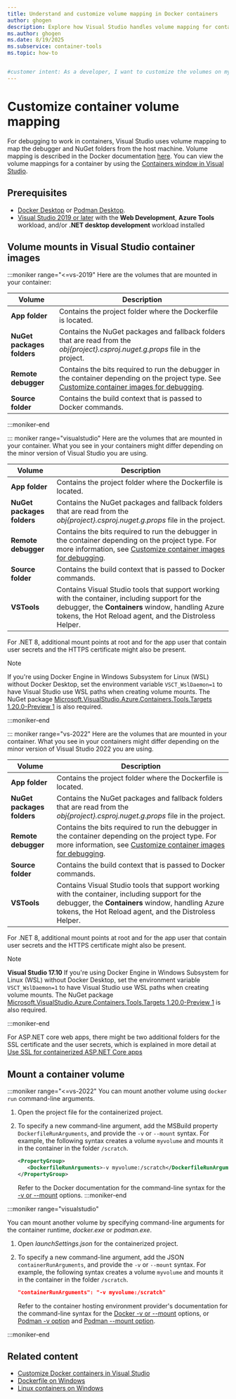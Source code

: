 ```yaml
---
title: Understand and customize volume mapping in Docker containers
author: ghogen
description: Explore how Visual Studio handles volume mapping for container images, and learn how to customize volume mappings.
ms.author: ghogen
ms.date: 8/19/2025
ms.subservice: container-tools
ms.topic: how-to


#customer intent: As a developer, I want to customize the volumes on my application's container so that I can access the files from my running app.
---
```


# Customize container volume mapping

For debugging to work in containers, Visual Studio uses volume mapping to map the debugger and NuGet folders from the host machine. Volume mapping is described in the Docker documentation [here](https://docs.docker.com/storage/volumes/). You can view the volume mappings for a container by using the [Containers window in Visual Studio](view-and-diagnose-containers.md).

## Prerequisites

- [Docker Desktop](https://docs.docker.com/desktop/install/windows-install/) or [Podman Desktop](https://podman-desktop.io/downloads).
- [Visual Studio 2019 or later](https://visualstudio.microsoft.com/downloads/?cid=learn-onpage-download-cta) with the **Web Development**, **Azure Tools** workload, and/or **.NET desktop development** workload installed

## Volume mounts in Visual Studio container images

:::moniker range="<=vs-2019"
Here are the volumes that are mounted in your container:

|Volume|Description|
|-|-|
| **App folder** | Contains the project folder where the Dockerfile is located.|
| **NuGet packages folders** | Contains the NuGet packages and fallback folders that are read from the *obj\{project}.csproj.nuget.g.props* file in the project. |
| **Remote debugger** | Contains the bits required to run the debugger in the container depending on the project type. See [Customize container images for debugging](container-debug-customization.md).|
| **Source folder** | Contains the build context that is passed to Docker commands.|

:::moniker-end

::: moniker range="visualstudio"
Here are the volumes that are mounted in your container. What you see in your containers might differ depending on the minor version of Visual Studio you are using.

|Volume|Description|
|-|-|
| **App folder** | Contains the project folder where the Dockerfile is located.|
| **NuGet packages folders** | Contains the NuGet packages and fallback folders that are read from the *obj\{project}.csproj.nuget.g.props* file in the project. |
| **Remote debugger** | Contains the bits required to run the debugger in the container depending on the project type. For more information, see [Customize container images for debugging](container-debug-customization.md).|
| **Source folder** | Contains the build context that is passed to Docker commands.|
| **VSTools** | Contains Visual Studio tools that support working with the container, including support for the debugger, the **Containers** window, handling Azure tokens, the Hot Reload agent, and the Distroless Helper. |

For .NET 8, additional mount points at root and for the app user that contain user secrets and the HTTPS certificate might also be present.

> [!NOTE]
> If you're using Docker Engine in Windows Subsystem for Linux (WSL) without Docker Desktop, set the environment variable `VSCT_WslDaemon=1` to have Visual Studio use WSL paths when creating volume mounts. The NuGet package [Microsoft.VisualStudio.Azure.Containers.Tools.Targets 1.20.0-Preview 1](https://www.nuget.org/packages/Microsoft.VisualStudio.Azure.Containers.Tools.Targets/1.20.0-Preview.1) is also required.

:::moniker-end

::: moniker range="vs-2022"
Here are the volumes that are mounted in your container. What you see in your containers might differ depending on the minor version of Visual Studio 2022 you are using.

|Volume|Description|
|-|-|
| **App folder** | Contains the project folder where the Dockerfile is located.|
| **NuGet packages folders** | Contains the NuGet packages and fallback folders that are read from the *obj\{project}.csproj.nuget.g.props* file in the project. |
| **Remote debugger** | Contains the bits required to run the debugger in the container depending on the project type. For more information, see [Customize container images for debugging](container-debug-customization.md).|
| **Source folder** | Contains the build context that is passed to Docker commands.|
| **VSTools** | Contains Visual Studio tools that support working with the container, including support for the debugger, the **Containers** window, handling Azure tokens, the Hot Reload agent, and the Distroless Helper. |

For .NET 8, additional mount points at root and for the app user that contain user secrets and the HTTPS certificate might also be present.

> [!NOTE]
> **Visual Studio 17.10** If you're using Docker Engine in Windows Subsystem for Linux (WSL) without Docker Desktop, set the environment variable `VSCT_WslDaemon=1` to have Visual Studio use WSL paths when creating volume mounts. The NuGet package [Microsoft.VisualStudio.Azure.Containers.Tools.Targets 1.20.0-Preview 1](https://www.nuget.org/packages/Microsoft.VisualStudio.Azure.Containers.Tools.Targets/1.20.0-Preview.1) is also required.

:::moniker-end

For ASP.NET core web apps, there might be two additional folders for the SSL certificate and the user secrets, which is explained in more detail at [Use SSL for containerized ASP.NET Core apps](container-certificate-management.md)

## Mount a container volume

:::moniker range="<=vs-2022"
You can mount another volume using `docker run` command-line arguments.

1. Open the project file for the containerized project.
1. To specify a new command-line argument, add the MSBuild property `DockerfileRunArguments`, and provide the `-v` or `--mount` syntax. For example, the following syntax creates a volume `myvolume` and mounts it in the container in the folder `/scratch`.

   ```xml
   <PropertyGroup>
      <DockerfileRunArguments>-v myvolume:/scratch</DockerfileRunArguments>
   </PropertyGroup>
   ```

   Refer to the Docker documentation for the command-line syntax for the [-v or --mount](https://docs.docker.com/engine/storage/volumes/#choose-the--v-or---mount-flag) options.
:::moniker-end

:::moniker range="visualstudio"

You can mount another volume by specifying command-line arguments for the container runtime, *docker.exe* or *podman.exe*.

1. Open *launchSettings.json* for the containerized project.
1. To specify a new command-line argument, add the JSON  `containerRunArguments`, and provide the `-v` or `--mount` syntax. For example, the following syntax creates a volume `myvolume` and mounts it in the container in the folder `/scratch`.

   ```json
   "containerRunArguments": "-v myvolume:/scratch"
   ```

   Refer to the container hosting environment provider's documentation for the command-line syntax for the [Docker -v or --mount](https://docs.docker.com/engine/storage/volumes/#choose-the--v-or---mount-flag) options, or [Podman -v option](https://docs.podman.io/en/v4.6.1/markdown/options/volume.html) and [Podman --mount option](https://docs.podman.io/en/v4.6.1/markdown/options/mount.html).

:::moniker-end

## Related content

- [Customize Docker containers in Visual Studio](container-build.md)
- [Dockerfile on Windows](/virtualization/windowscontainers/manage-docker/manage-windows-dockerfile)
- [Linux containers on Windows](/virtualization/windowscontainers/deploy-containers/linux-containers)
